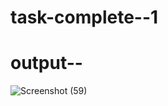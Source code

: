 # task-complete--1
# output--
![Screenshot (59)](https://user-images.githubusercontent.com/109781546/224543966-09c1750f-f2b9-4eed-9ec0-8eb5e54c6c5d.png)
